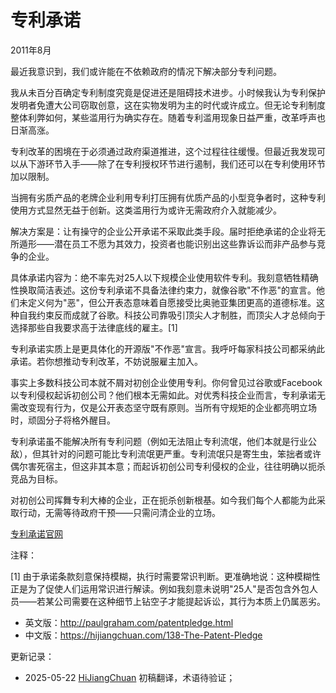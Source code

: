 


# 专利承诺

2011年8月

最近我意识到，我们或许能在不依赖政府的情况下解决部分专利问题。

我从未百分百确定专利制度究竟是促进还是阻碍技术进步。小时候我认为专利保护发明者免遭大公司窃取创意，这在实物发明为主的时代或许成立。但无论专利制度整体利弊如何，某些滥用行为确实存在。随着专利滥用现象日益严重，改革呼声也日渐高涨。

专利改革的困境在于必须通过政府渠道推进，这个过程往往缓慢。但最近我发现可以从下游环节入手——除了在专利授权环节进行遏制，我们还可以在专利使用环节加以限制。

当拥有劣质产品的老牌企业利用专利打压拥有优质产品的小型竞争者时，这种专利使用方式显然无益于创新。这类滥用行为或许无需政府介入就能减少。

解决方案是：让有操守的企业公开承诺不采取此类手段。届时拒绝承诺的企业将无所遁形——潜在员工不愿为其效力，投资者也能识别出这些靠诉讼而非产品参与竞争的企业。

具体承诺内容为：绝不率先对25人以下规模企业使用软件专利。我刻意牺牲精确性换取简洁表述。这份专利承诺不具备法律约束力，就像谷歌"不作恶"的宣言。他们未定义何为"恶"，但公开表态意味着自愿接受比奥驰亚集团更高的道德标准。这种自我约束反而成就了谷歌。科技公司靠吸引顶尖人才制胜，而顶尖人才总倾向于选择那些自我要求高于法律底线的雇主。[1]

专利承诺实质上是更具体化的开源版"不作恶"宣言。我呼吁每家科技公司都采纳此承诺。若你想推动专利改革，不妨说服雇主加入。

事实上多数科技公司本就不屑对初创企业使用专利。你何曾见过谷歌或Facebook以专利侵权起诉初创公司？他们根本无需如此。对优秀科技企业而言，专利承诺无需改变现有行为，仅是公开表态坚守既有原则。当所有守规矩的企业都亮明立场时，顽固分子将格外醒目。

专利承诺虽不能解决所有专利问题（例如无法阻止专利流氓，他们本就是行业公敌），但其针对的问题可能比专利流氓更严重。专利流氓只是寄生虫，笨拙者或许偶尔害死宿主，但这非其本意；而起诉初创公司专利侵权的企业，往往明确以扼杀竞品为目标。

对初创公司挥舞专利大棒的企业，正在扼杀创新根基。如今我们每个人都能为此采取行动，无需等待政府干预——只需问清企业的立场。

[专利承诺官网](http://thepatentpledge.org)

注释：

[1] 由于承诺条款刻意保持模糊，执行时需要常识判断。更准确地说：这种模糊性正是为了促使人们运用常识进行解读。例如我刻意未说明"25人"是否包含外包人员——若某公司需要在这种细节上钻空子才能提起诉讼，其行为本质上仍属恶劣。

- 英文版：http://paulgraham.com/patentpledge.html
- 中文版：https://hijiangchuan.com/138-The-Patent-Pledge



更新记录：
- 2025-05-22 [HiJiangChuan](https://hijiangchuan.com) 初稿翻译，术语待验证；
